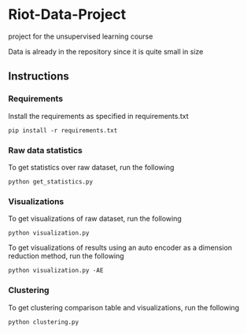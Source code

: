 # Riot-Data-Project
project for the unsupervised learning course

Data is already in the repository since it is quite small in size
## Instructions
### Requirements
Install the requirements as specified in requirements.txt
```
pip install -r requirements.txt
```
### Raw data statistics 
To get statistics over raw dataset, run the following
```
python get_statistics.py
```
### Visualizations
To get visualizations of raw dataset, run the following
```
python visualization.py 
```
To get visualizations of results using an auto encoder as a dimension reduction method, run the following
```
python visualization.py -AE
```
### Clustering
To get clustering comparison table and visualizations, run the following
```
python clustering.py
```
